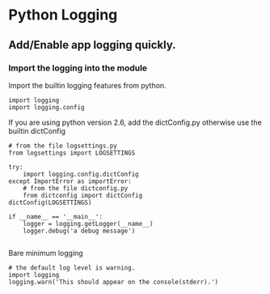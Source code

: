 # Python Logging
## Add/Enable app logging quickly.

### Import the logging into the module
Import the builtin logging features from python.

```
import logging
import logging.config

```

If you are using python version 2.6, add the dictConfig.py otherwise use the 
builtin dictConfig

```
# from the file logsettings.py
from logsettings import LOGSETTINGS

try:
    import logging.config.dictConfig
except ImportError as importError:
    # from the file dictconfig.py
    from dictconfig import dictConfig 
dictConfig(LOGSETTINGS)

if __name__ == '__main__':
    logger = logging.getLogger(__name__)    
    logger.debug('a debug message')


``` 

Bare minimum logging
```
# the default log level is warning.
import logging
logging.warn('This should appear on the console(stderr).')
```

